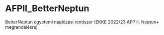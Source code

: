 # AFPII_BetterNeptun
BetterNeptun egyetemi naplózási rendszer (EKKE 2022/23 AFP II. Neptun+ megrendelésre)

